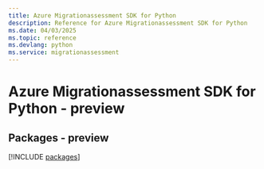 ```yaml
---
title: Azure Migrationassessment SDK for Python
description: Reference for Azure Migrationassessment SDK for Python
ms.date: 04/03/2025
ms.topic: reference
ms.devlang: python
ms.service: migrationassessment
---
```

# Azure Migrationassessment SDK for Python - preview
## Packages - preview
[!INCLUDE [packages](migrationassessment-index.md)]